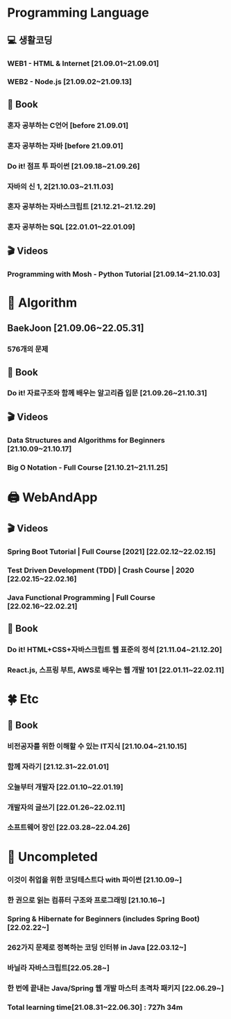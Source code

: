 
# Programming Language

## 💻 생활코딩

### WEB1 - HTML & Internet [21.09.01~21.09.01]
### WEB2 - Node.js [21.09.02~21.09.13]

## 📕 Book

### 혼자 공부하는 C언어 [before 21.09.01]
### 혼자 공부하는 자바 [before 21.09.01]
### Do it! 점프 투 파이썬 [21.09.18~21.09.26]
### 자바의 신 1, 2[21.10.03~21.11.03]
### 혼자 공부하는 자바스크립트 [21.12.21~21.12.29]
### 혼자 공부하는 SQL [22.01.01~22.01.09]

## 🎬 Videos

### Programming with Mosh - Python Tutorial [21.09.14~21.10.03]

# 🔎 Algorithm

## BaekJoon [21.09.06~22.05.31]

### 576개의 문제

## 📕 Book

### Do it! 자료구조와 함께 배우는 알고리즘 입문 [21.09.26~21.10.31]

## 🎬 Videos

### Data Structures and Algorithms for Beginners [21.10.09~21.10.17]
### Big O Notation - Full Course [21.10.21~21.11.25]

# 🖨 WebAndApp

## 🎬 Videos

### Spring Boot Tutorial | Full Course [2021] [22.02.12~22.02.15]
### Test Driven Development (TDD) | Crash Course | 2020 [22.02.15~22.02.16]
### Java Functional Programming | Full Course [22.02.16~22.02.21]

## 📕 Book

### Do it! HTML+CSS+자바스크립트 웹 표준의 정석 [21.11.04~21.12.20]
### React.js, 스프링 부트, AWS로 배우는 웹 개발 101 [22.01.11~22.02.11]

# 🍀 Etc

## 📕 Book

### 비전공자를 위한 이해할 수 있는 IT지식 [21.10.04~21.10.15]
### 함께 자라기 [21.12.31~22.01.01]
### 오늘부터 개발자 [22.01.10~22.01.19]
### 개발자의 글쓰기 [22.01.26~22.02.11]
### 소프트웨어 장인 [22.03.28~22.04.26]

# 🔺 Uncompleted
### 이것이 취업을 위한 코딩테스트다 with 파이썬 [21.10.09~]
### 한 권으로 읽는 컴퓨터 구조와 프로그래밍 [21.10.16~]
### Spring & Hibernate for Beginners (includes Spring Boot) [22.02.22~]
### 262가지 문제로 정복하는 코딩 인터뷰 in Java [22.03.12~]
### 바닐라 자바스크립트[22.05.28~]
### 한 번에 끝내는 Java/Spring 웹 개발 마스터 초격차 패키지 [22.06.29~]

 
### Total learning time[21.08.31~22.06.30] : 727h 34m